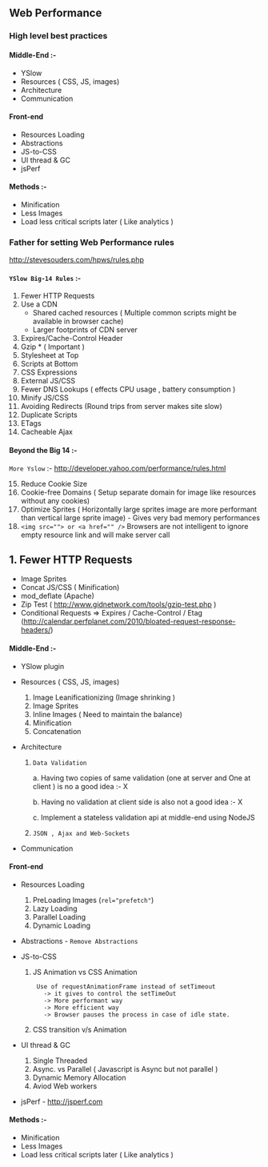 ## Web Performance

### High level best practices 


#### Middle-End :-

* YSlow
* Resources ( CSS, JS, images)
* Architecture
* Communication

#### Front-end

* Resources Loading
* Abstractions
* JS-to-CSS
* UI thread & GC
* jsPerf

#### Methods :- 

* Minification
* Less Images 
* Load less critical scripts later ( Like analytics )



### Father for setting Web Performance rules 
http://stevesouders.com/hpws/rules.php


#### `YSlow Big-14 Rules` :- 

1. Fewer HTTP Requests
2. Use a CDN 
   - Shared cached resources ( Multiple common scripts might be available in browser cache)  
   - Larger footprints of CDN server
3. Expires/Cache-Control Header
4. Gzip * ( Important )
5. Stylesheet at Top
6. Scripts at Bottom
7. CSS Expressions
8. External JS/CSS
9. Fewer DNS Lookups ( effects CPU usage , battery consumption )
10. Minify JS/CSS
11. Avoiding Redirects (Round trips from server makes site slow)
12. Duplicate Scripts
13. ETags
14. Cacheable Ajax

#### Beyond the Big 14 :- 
`More Yslow` :-  http://developer.yahoo.com/performance/rules.html

15. Reduce Cookie Size
16. Cookie-free Domains ( Setup separate domain for image like resources without any cookies)
17. Optimize Sprites ( Horizontally large sprites image are more performant than vertical large sprite image)
		 - Gives very bad memory performances 
18. `<img src=""> or <a href="" />` Browsers are not intelligent to ignore empty resource link and will make server call





## 1. Fewer HTTP Requests
* Image Sprites
* Concat JS/CSS  ( Minification) 
* mod_deflate (Apache)
* Zip Test ( http://www.gidnetwork.com/tools/gzip-test.php )
* Conditional Requests =>  Expires / Cache-Control / Etag 
 (http://calendar.perfplanet.com/2010/bloated-request-response-headers/)



 #### Middle-End :-

* YSlow plugin 
* Resources ( CSS, JS, images)
    1. Image Leanificationizing  (Image shrinking ) 
    2. Image Sprites
    3. Inline Images ( Need to maintain the balance)
    4. Minification 
    5. Concatenation

* Architecture
    1. `Data Validation `

        a. Having two copies of same validation (one at server and One at client ) is no a good idea  :- X

        b. Having no validation at client side is also not a good  idea :- X

        c. Implement a stateless validation api at middle-end using NodeJS

    2. `JSON , Ajax and Web-Sockets `

* Communication

#### Front-end

* Resources Loading
    1. PreLoading Images (`rel="prefetch"`)
    2. Lazy Loading
    3. Parallel Loading 
    4. Dynamic Loading
* Abstractions - `Remove Abstractions`
* JS-to-CSS
  1. JS Animation  vs CSS Animation
     ```
      Use of requestAnimationFrame instead of setTimeout
        -> it gives to control the setTimeOut 
        -> More performant way
        -> More efficient way
        -> Browser pauses the process in case of idle state.

  2. CSS transition v/s Animation

* UI thread & GC
  1. Single Threaded 
  2. Async.  vs Parallel  ( Javascript is Async but not parallel )
  3. Dynamic Memory Allocation
  4. Aviod Web workers

* jsPerf - http://jsperf.com 



#### Methods :- 

* Minification
* Less Images 
* Load less critical scripts later ( Like analytics )
  